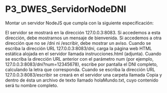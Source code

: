 # P3_DWES_ServidorNodeDNI

Montar un servidor NodeJS que cumpla con la siguiente especificación:

El servidor se mostrará en la dirección 127.0.0.3:8083. Si accedemos a esta dirección, debe mostrarnos un mensaje de bienvenida. Si accedemos a otra dirección que no se /dni ni /escribir, debe mostrar un aviso.
Cuando se escriba la dirección URL 127.0.0.3:8083/dni, carga la página web HTML estática alojada en el servidor llamada instrucciones.html (adjunta).
Cuando se escriba la dirección URL anterior con el parámetro num (por ejemplo, 127.0.0.3:8083/dni?num=12345678), escribe por pantalla el DNI completo, calculando la letra que corresponda.
Cuando se escriba la dirección URL 127.0.0.3:8083/escribir se creará en el servidor una carpeta llamada Copia y dentro de ésta un archivo de texto llamado holaMundo.txt, cuyo contenido será tu nombre completo.

